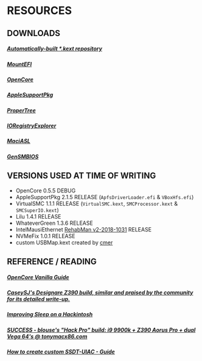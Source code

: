 # RESOURCES

## DOWNLOADS

##### [Automatically-built *.kext repository](https://1drv.ms/f/s!AiP7m5LaOED-m-J8-MLJGnOgAqnjGw)
##### [MountEFI](https://github.com/corpnewt/MountEFI)
##### [OpenCore](https://github.com/acidanthera/OpenCorePkg)
##### [AppleSupportPkg](https://github.com/acidanthera/AppleSupportPkg)
##### [ProperTree](https://github.com/corpnewt/ProperTree)
##### [IORegistryExplorer](https://mac.softpedia.com/get/System-Utilities/IORegistryExplorer.shtml)
##### [MaciASL](https://bitbucket.org/RehabMan/os-x-maciasl-patchmatic/downloads/)
##### [GenSMBIOS](https://github.com/corpnewt/GenSMBIOS)

## VERSIONS USED AT TIME OF WRITING

- OpenCore 0.5.5 DEBUG
- AppleSupportPkg 2.1.5 RELEASE (`ApfsDriverLoader.efi` & `VBoxHfs.efi`)
- VirtualSMC 1.1.1 RELEASE (`VirtualSMC.kext`, `SMCProcessor.kext` & `SMCSuperIO.kext`)
- Lilu 1.4.1 RELEASE
- WhateverGreen 1.3.6 RELEASE
- IntelMausiEthernet [RehabMan v2-2018-1031](https://bitbucket.org/RehabMan/os-x-intel-network/downloads/) RELEASE
- NVMeFix 1.0.1 RELEASE
- custom USBMap.kext created by [cmer](https://github.com/cmer)

## REFERENCE / READING

##### [OpenCore Vanilla Guide](https://khronokernel.github.io/Opencore-Vanilla-Desktop-Guide)
##### [CaseySJ's Designare Z390 build, similar and praised by the community for its detailed write-up.](https://www.tonymacx86.com/threads/success-gigabyte-designare-z390-thunderbolt-3-i7-9700k-amd-rx-580.267551/)
##### [Improving Sleep on a Hackintosh](https://hackintosher.com/forums/thread/improving-sleep-on-a-hackintosh-wakeup-freezes-black-screens.486/)


##### [SUCCESS - blouse's "Hack Pro" build: i9 9900k + Z390 Aorus Pro + dual Vega 64's @ tonymacx86.com](https://www.tonymacx86.com/threads/success-blouses-hack-pro-build-i9-9900k-z390-aorus-pro-dual-vega-64s.264948)
##### [How to create custom SSDT-UIAC - Guide](https://hackintosher.com/forums/thread/improving-sleep-on-a-hackintosh-wakeup-freezes-black-screens.486/#post-3034)
